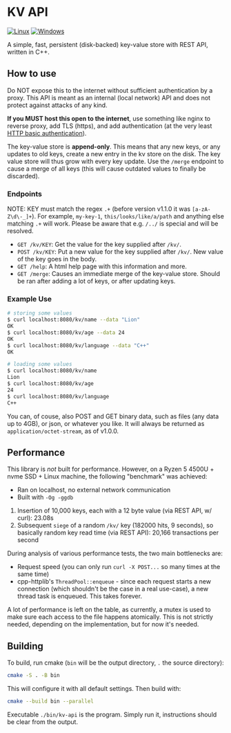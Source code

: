 # KV API

[![Linux](https://github.com/lionkor/kv-api/actions/workflows/cmake-linux.yml/badge.svg)](https://github.com/lionkor/kv-api/actions/workflows/cmake-linux.yml)
[![Windows](https://github.com/lionkor/kv-api/actions/workflows/cmake-windows.yml/badge.svg)](https://github.com/lionkor/kv-api/actions/workflows/cmake-windows.yml)

A simple, fast, persistent (disk-backed) key-value store with REST API, written in C++.

## How to use

Do NOT expose this to the internet without sufficient authentication by a proxy. 
This API is meant as an internal (local network) API and does not protect against attacks of any kind.

**If you MUST host this open to the internet**, use something like nginx to reverse proxy, add TLS (https), 
and add authentication (at the very least [HTTP basic authentication](https://docs.nginx.com/nginx/admin-guide/security-controls/configuring-http-basic-authentication/)).

The key-value store is **append-only**. This means that any new keys, or any updates to old keys, create a new entry
in the kv store on the disk. The key value store will thus grow with every key update. Use the `/merge` endpoint to 
cause a merge of all keys (this will cause outdated values to finally be discarded).

### Endpoints

NOTE: KEY must match the regex `.+` (before version v1.1.0 it was `[a-zA-Z\d\-_]+`). For example, `my-key-1`, `this/looks/like/a/path` and anything else matching `.+` will work. Please be aware that e.g. `/../` is special and will be resolved.

- `GET /kv/KEY`: Get the value for the key supplied after `/kv/`.
- `POST /kv/KEY`: Put a new value for the key supplied after `/kv/`. New value of the key goes in the body.
- `GET /help`: A html help page with this information and more.
- `GET /merge`: Causes an immediate merge of the key-value store. Should be ran after adding a lot of keys, or after updating keys.

### Example Use

```sh
# storing some values
$ curl localhost:8080/kv/name --data "Lion"
OK
$ curl localhost:8080/kv/age --data 24
OK
$ curl localhost:8080/kv/language --data "C++"
OK

# loading some values
$ curl localhost:8080/kv/name
Lion
$ curl localhost:8080/kv/age
24
$ curl localhost:8080/kv/language
C++
```

You can, of couse, also POST and GET binary data, such as files (any data up to 4GB), or json, or whatever you like. It will always be returned as `application/octet-stream`, as of v1.0.0.

## Performance

This library is *not* built for performance. However, on a Ryzen 5 4500U + nvme SSD + Linux machine, the following "benchmark" was achieved:

- Ran on localhost, no external network communication
- Built with `-Og -ggdb`

1. Insertion of 10,000 keys, each with a 12 byte value (via REST API, w/ curl): 23.08s
2. Subsequent `siege` of a random `/kv/` key (182000 hits, 9 seconds), so basically random key read time (via REST API): 20,166 transactions per second

During analysis of various performance tests, the two main bottlenecks are:
- Request speed (you can only run `curl -X POST...` so many times at the same time)
- cpp-httplib's `ThreadPool::enqueue` - since each request starts a new connection (which shouldn't be the case in a real use-case), a new thread task is enqueued. This takes forever.

A lot of performance is left on the table, as currently, a mutex is used to make sure each access to the file happens atomically. This is not strictly needed, depending on the implementation, but for now it's needed.

## Building

To build, run cmake (`bin` will be the output directory, `.` the source directory):

```sh
cmake -S . -B bin
```

This will configure it with all default settings.
Then build with:

```sh
cmake --build bin --parallel
```

Executable `./bin/kv-api` is the program. Simply run it, instructions should be clear from the output.

